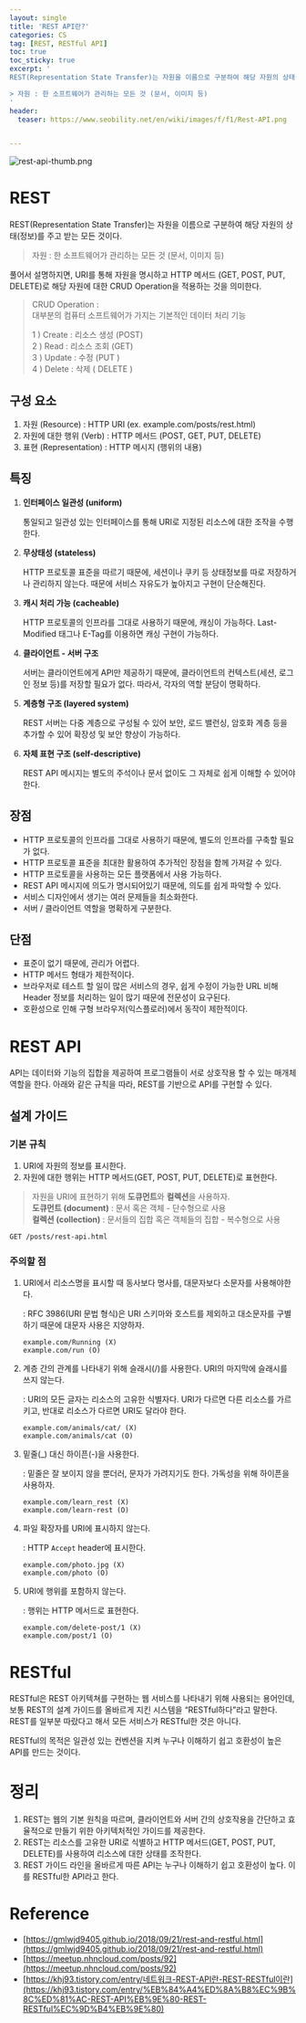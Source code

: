 ```yaml
---
layout: single
title: 'REST API란?'
categories: CS
tag: [REST, RESTful API]
toc: true
toc_sticky: true
excerpt: '
REST(Representation State Transfer)는 자원을 이름으로 구분하여 해당 자원의 상태(정보)를 주고 받는 모든 것이다.

> 자원 : 한 소프트웨어가 관리하는 모든 것 (문서, 이미지 등)
'
header:
  teaser: https://www.seobility.net/en/wiki/images/f/f1/Rest-API.png


---
```


![rest-api-thumb.png](https://www.seobility.net/en/wiki/images/f/f1/Rest-API.png)

# REST

REST(Representation State Transfer)는 자원을 이름으로 구분하여 해당 자원의 상태(정보)를 주고 받는 모든 것이다.

> 자원 : 한 소프트웨어가 관리하는 모든 것 (문서, 이미지 등)

풀어서 설명하지면, URI를 통해 자원을 명시하고 HTTP 메서드 (GET, POST, PUT, DELETE)로 해당 자원에 대한 CRUD Operation을 적용하는 것을 의미한다.

> CRUD Operation : <br />
> 대부분의 컴퓨터 소프트웨어가 가지는 기본적인 데이터 처리 기능 <br />
>
> <p></p>
> 1 ) Create : 리소스 생성 (POST) <br />
> 2 ) Read : 리소스 조회 (GET) <br />
> 3 ) Update : 수정 (PUT ) <br />
> 4 ) Delete : 삭제 ( DELETE )

## 구성 요소

1. 자원 (Resource) : HTTP URI (ex. example.com/posts/rest.html)
2. 자원에 대한 행위 (Verb) : HTTP 메서드 (POST, GET, PUT, DELETE)
3. 표현 (Representation) : HTTP 메시지 (행위의 내용)

## 특징

1. **인터페이스 일관성 (uniform)**

   통일되고 일관성 있는 인터페이스를 통해 URI로 지정된 리소스에 대한 조작을 수행한다.

2. **무상태성 (stateless)**

   HTTP 프로토콜 표준을 따르기 때문에, 세션이나 쿠키 등 상태정보를 따로 저장하거나 관리하지 않는다. 때문에 서비스 자유도가 높아지고 구현이 단순해진다.

3. **캐시 처리 가능 (cacheable)**

   HTTP 프로토콜의 인프라를 그대로 사용하기 때문에, 캐싱이 가능하다. Last-Modified 태그나 E-Tag를 이용하면 캐싱 구현이 가능하다.

4. **클라이언트 - 서버 구조**

   서버는 클라이언트에게 API만 제공하기 때문에, 클라이언트의 컨텍스트(세션, 로그인 정보 등)를 저장할 필요가 없다. 따라서, 각자의 역할 분담이 명확하다.

5. **계층형 구조 (layered system)**

   REST 서버는 다중 계층으로 구성될 수 있어 보안, 로드 밸런싱, 암호화 계층 등을 추가할 수 있어 확장성 및 보안 향상이 가능하다.

6. **자체 표현 구조 (self-descriptive)**

   REST API 메시지는 별도의 주석이나 문서 없이도 그 자체로 쉽게 이해할 수 있어야 한다.

## 장점

- HTTP 프로토콜의 인프라를 그대로 사용하기 때문에, 별도의 인프라를 구축할 필요가 없다.
- HTTP 프로토콜 표준을 최대한 활용하여 추가적인 장점을 함께 가져갈 수 있다.
- HTTP 프로토콜을 사용하는 모든 플랫폼에서 사용 가능하다.
- REST API 메시지에 의도가 명시되어있기 때문에, 의도를 쉽게 파악할 수 있다.
- 서비스 디자인에서 생기는 여러 문제들을 최소화한다.
- 서버 / 클라이언트 역할을 명확하게 구분한다.

## 단점

- 표준이 없기 때문에, 관리가 어렵다.
- HTTP 메서드 형태가 제한적이다.
- 브라우저로 테스트 할 일이 많은 서비스의 경우, 쉽게 수정이 가능한 URL 비해 Header 정보를 처리하는 일이 많기 때문에 전문성이 요구된다.
- 호환성으로 인해 구형 브라우저(익스플로러)에서 동작이 제한적이다.

# REST API

API는 데이터와 기능의 집합을 제공하여 프로그램들이 서로 상호작용 할 수 있는 매개체 역할을 한다. 아래와 같은 규칙을 따라, REST를 기반으로 API를 구현할 수 있다.

## 설계 가이드

### 기본 규칙

1. URI에 자원의 정보를 표시한다.
2. 자원에 대한 행위는 HTTP 메서드(GET, POST, PUT, DELETE)로 표현한다.

> 자원을 URI에 표현하기 위해 **도큐먼트**와 **컬렉션**을 사용하자.<br/>
> **도큐먼트 (document)** : 문서 혹은 객체 - 단수형으로 사용<br/>
> **컬렉션 (collection)** : 문서들의 집합 혹은 객체들의 집합 - 복수형으로 사용

```
GET /posts/rest-api.html
```

### 주의할 점

1. URI에서 리소스명을 표시할 때 동사보다 명사를, 대문자보다 소문자를 사용해야한다.

   : RFC 3986(URI 문법 형식)은 URI 스키마와 호스트를 제외하고 대소문자를 구별하기 때문에 대문자 사용은 지양하자.

   ```
   example.com/Running (X)
   example.com/run (O)
   ```

2. 계층 간의 관계를 나타내기 위해 슬래시(/)를 사용한다. URI의 마지막에 슬래시를 쓰지 않는다.

   : URI의 모든 글자는 리소스의 고유한 식별자다. URI가 다르면 다른 리소스를 가르키고, 반대로 리소스가 다르면 URI도 달라야 한다.

   ```
   example.com/animals/cat/ (X)
   example.com/animals/cat (O)
   ```

3. 밑줄(\_) 대신 하이픈(-)을 사용한다.

   : 밑줄은 잘 보이지 않을 뿐더러, 문자가 가려지기도 한다. 가독성을 위해 하이픈을 사용하자.

   ```
   example.com/learn_rest (X)
   example.com/learn-rest (O)
   ```

4. 파일 확장자를 URI에 표시하지 않는다.

   : HTTP `Accept` header에 표시한다.

   ```
   example.com/photo.jpg (X)
   example.com/photo (O)
   ```

5. URI에 행위를 포함하지 않는다.

   : 행위는 HTTP 메서드로 표현한다.

   ```
   example.com/delete-post/1 (X)
   example.com/post/1 (O)
   ```

# RESTful

RESTful은 REST 아키텍쳐를 구현하는 웹 서비스를 나타내기 위해 사용되는 용어인데, 보통 REST의 설계 가이드를 올바르게 지킨 시스템을 “RESTful하다”라고 말한다. REST를 일부분 따랐다고 해서 모든 서비스가 RESTful한 것은 아니다.

RESTful의 목적은 일관성 있는 컨벤션을 지켜 누구나 이해하기 쉽고 호환성이 높은 API를 만드는 것이다.

# 정리

1. REST는 웹의 기본 원칙을 따르며, 클라이언트와 서버 간의 상호작용을 간단하고 효율적으로 만들기 위한 아키텍처적인 가이드를 제공한다.
2. REST는 리소스를 고유한 URI로 식별하고 HTTP 메서드(GET, POST, PUT, DELETE)를 사용하여 리소스에 대한 상태를 조작한다.
3. REST 가이드 라인을 올바르게 따른 API는 누구나 이해하기 쉽고 호환성이 높다. 이를 RESTful한 API라고 한다.

# Reference

- [https://gmlwjd9405.github.io/2018/09/21/rest-and-restful.html](https://gmlwjd9405.github.io/2018/09/21/rest-and-restful.html)
- [https://meetup.nhncloud.com/posts/92](https://meetup.nhncloud.com/posts/92)
- [https://khj93.tistory.com/entry/네트워크-REST-API란-REST-RESTful이란](https://khj93.tistory.com/entry/%EB%84%A4%ED%8A%B8%EC%9B%8C%ED%81%AC-REST-API%EB%9E%80-REST-RESTful%EC%9D%B4%EB%9E%80)
